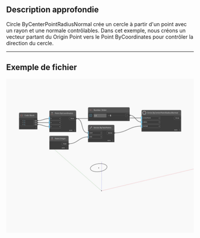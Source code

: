 ## Description approfondie
Circle ByCenterPointRadiusNormal crée un cercle à partir d'un point avec un rayon et une normale contrôlables. Dans cet exemple, nous créons un vecteur partant du Origin Point vers le Point ByCoordinates pour contrôler la direction du cercle.
___
## Exemple de fichier

![ByCenterPointRadiusNormal](./Autodesk.DesignScript.Geometry.Circle.ByCenterPointRadiusNormal_img.jpg)

